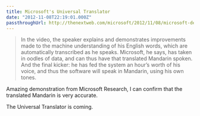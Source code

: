 ```yaml
---
title: Microsoft's Universal Translator
date: "2012-11-08T22:19:01.000Z"
passthroughUrl: http://thenextweb.com/microsoft/2012/11/08/microsoft-demos-amazing-english-to-mandarin-translation-allowing-for-real-time-audible-translations/?fromcat=all
---
```


> In the video, the speaker explains and demonstrates improvements made to the machine understanding of his English words, which are automatically transcribed as he speaks. Microsoft, he says, has taken in oodles of data, and can thus have that translated Mandarin spoken. And the final kicker: he has fed the system an hour’s worth of his voice, and thus the software will speak in Mandarin, using his own tones.

Amazing demonstration from Microsoft Research, I can confirm that the translated Mandarin is very accurate.

The Universal Translator is coming.